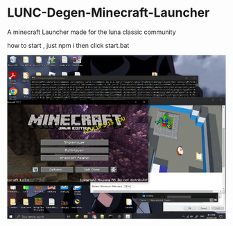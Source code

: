 # LUNC-Degen-Minecraft-Launcher
A minecraft Launcher made for the luna classic community


how to start , just npm i 
then click start.bat

![Launcher Image](https://github.com/levlups/LUNC-Degen-Minecraft-Launcher/blob/main/launcher.png?raw=true)


